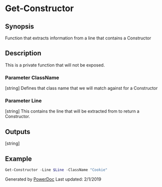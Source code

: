# Get-Constructor

## Synopsis

Function that extracts information from a line that contains a Constructor

## Description

This is a private function that will not be exposed.

### Parameter ClassName

[string] Defines that class name that we will match against for a Constructor


### Parameter Line

[string] This contains the line that will be extracted from to return a Constructor.


## Outputs

[string]


## Example

```PowerShell
Get-Constructor -Line $Line -ClassName "Cookie"

```

Generated by [PowerDoc](https://github.com/luther38/PowerDoc)
Last updated: 2/1/2019
